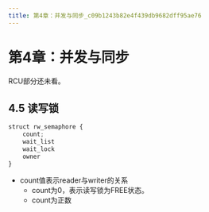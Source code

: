 ```yaml
---
title: 第4章：并发与同步_c09b1243b82e4f439db9682dff95ae76
---
```


# 第4章：并发与同步

RCU部分还未看。

## 4.5 读写锁

```python
struct rw_semaphore {
	count;
	wait_list
	wait_lock
	owner
}
```

- count值表示reader与writer的关系
    - count为0，表示读写锁为FREE状态。
    - count为正数